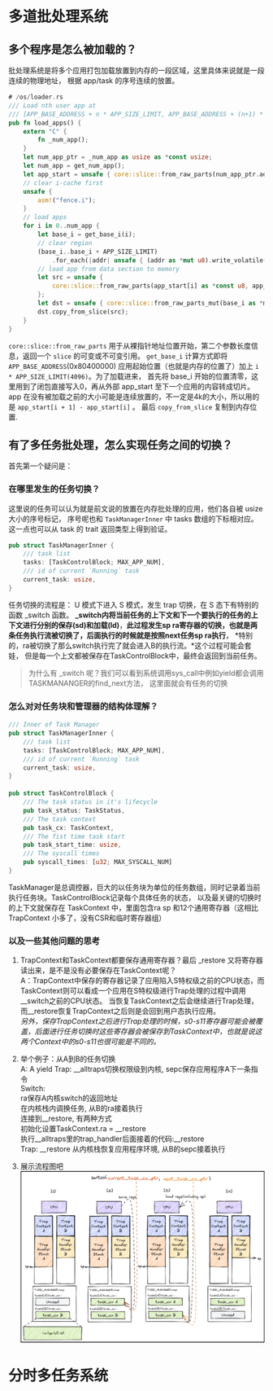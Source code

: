 # 多道批处理系统  
  
## 多个程序是怎么被加载的？  
  
  批处理系统是将多个应用打包加载放置到内存的一段区域，这里具体来说就是一段连续的物理地址，
  根据 app/task 的序号连续的放置。
```rust
# /os/loader.rs
/// Load nth user app at
/// [APP_BASE_ADDRESS + n * APP_SIZE_LIMIT, APP_BASE_ADDRESS + (n+1) * APP_SIZE_LIMIT).
pub fn load_apps() {
    extern "C" {
        fn _num_app();
    }
    let num_app_ptr = _num_app as usize as *const usize;
    let num_app = get_num_app();
    let app_start = unsafe { core::slice::from_raw_parts(num_app_ptr.add(1), num_app + 1) };
    // clear i-cache first
    unsafe {
        asm!("fence.i");
    }
    // load apps
    for i in 0..num_app {
        let base_i = get_base_i(i);
        // clear region
        (base_i..base_i + APP_SIZE_LIMIT)
            .for_each(|addr| unsafe { (addr as *mut u8).write_volatile(0) });
        // load app from data section to memory
        let src = unsafe {
            core::slice::from_raw_parts(app_start[i] as *const u8, app_start[i + 1] - app_start[i])
        };
        let dst = unsafe { core::slice::from_raw_parts_mut(base_i as *mut u8, src.len()) };
        dst.copy_from_slice(src);
    }
}
```
   `core::slice::from_raw_parts` 用于从裸指针地址位置开始，第二个参数长度信息，返回一个 `slice` 的可变或不可变引用。
   `get_base_i` 计算方式即将 `APP_BASE_ADDRESS`(0x80400000) 应用起始位置（也就是内存的位置了）加上 `i * APP_SIZE_LIMIT(4096)`。为了加载进来，
   首先将 base_i 开始的位置清零，这里用到了闭包直接写入0，再从外部 app_start 至下一个应用的内容转成切片。
   app 在没有被加载之前的大小可能是连续放置的，不一定是4k的大小，所以用的是 `app_start[i + 1] - app_start[i]` 。
   最后 `copy_from_slice` 复制到内存位置.  
     
## 有了多任务批处理，怎么实现任务之间的切换？  
  
  首先第一个疑问是：  
  
### 在哪里发生的任务切换？  
  
  这里说的任务可以认为就是前文说的放置在内存批处理的应用，他们各自被 usize 大小的序号标记，
  序号呢也和 `TaskManagerInner` 中 tasks 数组的下标相对应。这一点也可以从 task 的 trait 返回类型上得到验证。
  
```rust
pub struct TaskManagerInner {
    /// task list
    tasks: [TaskControlBlock; MAX_APP_NUM],
    /// id of current `Running` task
    current_task: usize,
}
```  

  任务切换的流程是： U 模式下进入 S 模式，发生 trap 切换，在 S 态下有特别的函数 _switch 函数。
  **_switch内将当前任务的上下文和下一个要执行的任务的上下文进行分别的保存(sd)和加载(ld)**，**此过程发生sp ra寄存器的切换，也就是两条任务执行流被切换了，后面执行的时候就是按照next任务sp ra执行**，
  *特别的，ra被切换了那么switch执行完了就会进入B的执行流。*这个过程可能会套娃，
  但是每一个上文都被保存在TaskControlBlock中，最终会返回到当前任务。
  > 为什么有 _switch 呢？我们可以看到系统调用sys_call中例如yield都会调用TASKMANANGER的find_next方法，
  这里面就会有任务的切换  
    
### 怎么对对任务块和管理器的结构体理解？  
  
```rust
/// Inner of Task Manager
pub struct TaskManagerInner {
    /// task list
    tasks: [TaskControlBlock; MAX_APP_NUM],
    /// id of current `Running` task
    current_task: usize,
}

pub struct TaskControlBlock {
    /// The task status in it's lifecycle
    pub task_status: TaskStatus,
    /// The task context
    pub task_cx: TaskContext,
    /// The fist time task start
    pub task_start_time: usize,
    /// The syscall times
    pub syscall_times: [u32; MAX_SYSCALL_NUM]
}
```
  TaskManager是总调控器，巨大的以任务块为单位的任务数组，同时记录着当前执行任务块。TaskControlBlock记录每个具体任务的状态，
  以及最关键的切换时的上下文就保存在 TaskContext 中，里面包含ra sp 和12个通用寄存器（这相比 TrapContext 小多了，没有CSR和临时寄存器组）
  
### 以及一些其他问题的思考  
  
  1. TrapContext和TaskContext都要保存通用寄存器？最后 _restore 又将寄存器读出来，是不是没有必要保存在TaskContext呢？  
  A：TrapContext中保存的寄存器记录了应用陷入S特权级之前的CPU状态，而TaskContext则可以看成一个应用在S特权级进行Trap处理的过程中调用__switch之前的CPU状态。
  当恢复TaskContext之后会继续进行Trap处理，而__restore恢复TrapContext之后则是会回到用户态执行应用。  
  *另外，保存TrapContext之后进行Trap处理的时候，s0-s11寄存器可能会被覆盖，后面进行任务切换时这些寄存器会被保存到TaskContext中，也就是说这两个Context中的s0-s11也很可能是不同的。*  
   
  2. 举个例子：从A到B的任务切换  
  A: A yield
    Trap: __alltraps切换权限级到内核, sepc保存应用程序A下一条指令  
    Switch:   
        ra保存A内核switch的返回地址  
        在内核栈内调换任务, 从B的ra接着执行  
        连接到__restore, 有两种方式  
            初始化设置TaskContext.ra = __restore  
            执行__alltraps里的trap_handler后面接着的代码:__restore  
    Trap: __restore 从内核栈恢复应用程序环境, 从B的sepc接着执行
  
  3. 展示流程图吧  
  ![task切换](./figure/lab1/image.png)  
    

# 分时多任务系统  
  
  